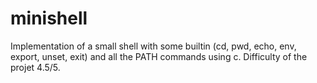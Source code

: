 # minishell
Implementation of a small shell with some builtin (cd, pwd, echo, env, export, unset, exit) and all the PATH commands using c. Difficulty of the projet 4.5/5.
